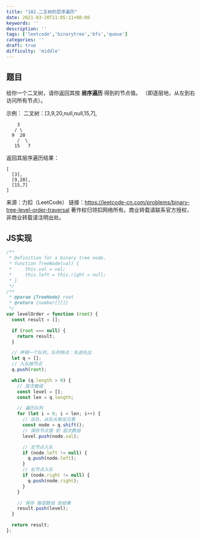 ```yaml
---
title: "102.二叉树的层序遍历"
date: 2021-03-20T11:05:11+08:00
keywords: ''
description: ''
tags: ['leetcode','binarytree','bfs','queue']
categories: ''
draft: true
difficulty: 'middle'
---
```


## 题目

给你一个二叉树，请你返回其按 **层序遍历** 得到的节点值。 （即逐层地，从左到右访问所有节点）。

示例：
二叉树：[3,9,20,null,null,15,7],
```
    3
   / \
  9  20
    /  \
   15   7
```
返回其层序遍历结果：
```
[
  [3],
  [9,20],
  [15,7]
]
```

来源：力扣（LeetCode）
链接：https://leetcode-cn.com/problems/binary-tree-level-order-traversal
著作权归领扣网络所有。商业转载请联系官方授权，非商业转载请注明出处。

## JS实现

```javascript
/**
 * Definition for a binary tree node.
 * function TreeNode(val) {
 *     this.val = val;
 *     this.left = this.right = null;
 * }
 */
/**
 * @param {TreeNode} root
 * @return {number[][]}
 */
var levelOrder = function (root) {
  const result = [];

  if (root === null) {
    return result;
  }

  // 声明一个队列，队列特点：先进先出
  let q = [];
  // 入队根节点
  q.push(root);

  while (q.length > 0) {
    // 层次数组
    const level = [];
    const len = q.length;

    // 遍历队列
    for (let i = 0; i < len; i++) {
      // 出队，从队头取出元素
      const node = q.shift();
      // 保存节点值 到 层次数组
      level.push(node.val);

      // 左节点入队
      if (node.left != null) {
        q.push(node.left);
      }
      // 右节点入队
      if (node.right != null) {
        q.push(node.right);
      }
    }

    // 保存 每层数组 到结果
    result.push(level);
  }

  return result;
};
```
